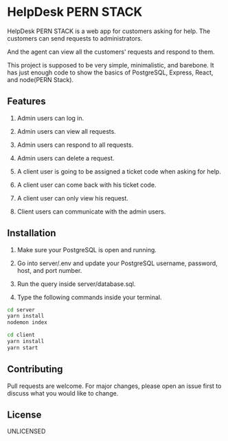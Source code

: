 # HelpDesk PERN STACK

HelpDesk PERN STACK is a web app for customers asking for help.
The customers can send requests to administrators.

And the agent can view all the customers' requests and respond to them.

This project is supposed to be very simple, minimalistic, and barebone. It has just enough code to show the basics of PostgreSQL, Express, React, and node(PERN Stack).

## Features

1. Admin users can log in.

1. Admin users can view all requests.

1. Admin users can respond to all requests.

1. Admin users can delete a request.

1. A client user is going to be assigned a ticket code when asking for help.

1. A client user can come back with his ticket code.

1. A client user can only view his request.

1. Client users can communicate with the admin users.

## Installation

1. Make sure your PostgreSQL is open and running.

1. Go into server/.env and update your PostgreSQL username, password, host, and port number.

1. Run the query inside server/database.sql.

1. Type the following commands inside your terminal.

```bash
cd server
yarn install
nodemon index

cd client
yarn install
yarn start
```

## Contributing

Pull requests are welcome. For major changes, please open an issue first to discuss what you would like to change.

## License

UNLICENSED
